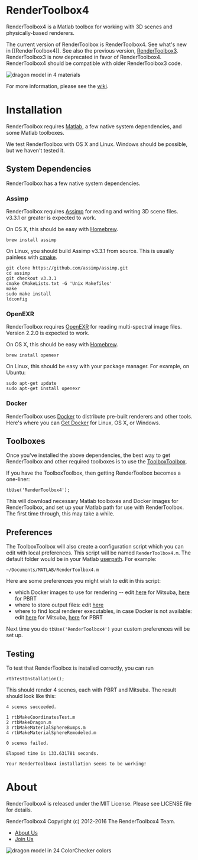 RenderToolbox4 
==============
RenderToolbox4 is a Matlab toolbox for working with 3D scenes and physically-based renderers.

The current version of RenderToolbox is RenderToolbox4.  See what's new in [[RenderToolbox4]].  See also the previous version, [RenderToolbox3](https://github.com/RenderToolbox/RenderToolbox3).  RenderToolbox3 is now deprecated in favor of RenderToolbox4.  RenderToolbox4 should be compatible with older RenderToolbox3 code.

![dragon model in 4 materials](https://raw.githubusercontent.com/RenderToolbox/RenderToolbox4/gh-pages/ExampleScenes/Dragon/DragonMaterials%20(PBRT).png)

For more information, please see the [wiki](https://github.com/RenderToolbox/RenderToolbox4/wiki).

# Installation
RenderToolbox requires [Matlab](https://www.mathworks.com/products/matlab/), a few native system dependencies, and some Matlab toolboxes.

We test RenderToolbox with OS X and Linux.  Windows should be possible, but we haven't tested it.

## System Dependencies
RenderToolbox has a few native system dependencies.

### Assimp
RenderToolbox requires [Assimp](http://www.assimp.org/) for reading and writing 3D scene files.  v3.3.1 or greater is expected to work.

On OS X, this should be easy with [Homebrew](http://brew.sh/index.html).
```
brew install assimp
```

On Linux, you should build Assimp v3.3.1 from source.  This is usually painless with [cmake](https://cmake.org/).
```
git clone https://github.com/assimp/assimp.git
cd assimp
git checkout v3.3.1
cmake CMakeLists.txt -G 'Unix Makefiles'
make
sudo make install
ldconfig
```

### OpenEXR
RenderToolbox requires [OpenEXR](http://www.openexr.com/) for reading multi-spectral image files.  Version 2.2.0 is expected to work.

On OS X, this should be easy with [Homebrew](http://brew.sh/index.html).
```
brew install openexr
```

On Linux, this should be easy with your package manager.  For example, on Ubuntu:
```
sudo apt-get update
sudo apt-get install openexr
```

### Docker
RenderToolbox uses [Docker](https://github.com/RenderToolbox/RenderToolbox4/wiki/Docker) to distribute pre-built renderers and other tools.  Here's where you can [Get Docker](https://www.docker.com/products/overview) for Linux, OS X, or Windows.

## Toolboxes
Once you've installed the above dependencies, the best way to get RenderToolbox and other required toolboxes is to use the [ToolboxToolbox](https://github.com/ToolboxHub/ToolboxToolbox).

If you have the ToolboxToolbox, then getting RenderToolbox becomes a one-liner:
```
tbUse('RenderToolbox4');
```

This will download necessary Matlab toolboxes and Docker images for RenderToolbox, and set up your Matlab path for use with RenderToolbox. The first time through, this may take a while.

## Preferences
The ToolboxToolbox will also create a configuration script which you can edit with local preferences.  This script will be named `RenderToolbox4.m`.  The default folder would be in your Matlab [userpath](https://www.mathworks.com/help/matlab/ref/userpath.html).  For example: 
```
~/Documents/MATLAB/RenderToolbox4.m
```

Here are some preferences you might wish to edit in this script:
 - which Docker images to use for rendering -- edit [here](https://github.com/RenderToolbox/RenderToolbox4/blob/master/rtbLocalConfigTemplate.m#L47) for Mitsuba, [here](https://github.com/RenderToolbox/RenderToolbox4/blob/master/rtbLocalConfigTemplate.m#L76) for PBRT
 - where to store output files: edit [here](https://github.com/RenderToolbox/RenderToolbox4/blob/master/rtbLocalConfigTemplate.m#L27)
 - where to find local renderer executables, in case Docker is not available: edit [here](https://github.com/RenderToolbox/RenderToolbox4/blob/master/rtbLocalConfigTemplate.m#L50) for Mitsuba, [here](https://github.com/RenderToolbox/RenderToolbox4/blob/master/rtbLocalConfigTemplate.m#L79) for PBRT

Next time you do `tbUse('RenderToolbox4')` your custom preferences will be set up.

## Testing
To test that RenderToolbox is installed correctly, you can run
```
rtbTestInstallation();
```

This should render 4 scenes, each with PBRT and Mitsuba.  The result should look like this:
```
4 scenes succeeded.

1 rtbMakeCoordinatesTest.m
2 rtbMakeDragon.m
3 rtbMakeMaterialSphereBumps.m
4 rtbMakeMaterialSphereRemodeled.m

0 scenes failed.

Elapsed time is 133.631781 seconds.

Your RenderToolbox4 installation seems to be working!
```

# About
RenderToolbox4 is released under the MIT License.  Please see LICENSE file for details.

RenderToolbox4 Copyright (c) 2012-2016 The RenderToolbox4 Team.
 - [About Us](https://github.com/RenderToolbox/RenderToolbox4/wiki/About-Us)
 - [Join Us](https://github.com/RenderToolbox/RenderToolbox4/wiki/Join-Us)
 
![dragon model in 24 ColorChecker colors](https://raw.githubusercontent.com/RenderToolbox/RenderToolbox4/gh-pages/ExampleScenes/Dragon/DragonColorChecker%20%28PBRT%29.png)


